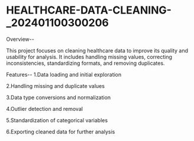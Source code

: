# HEALTHCARE-DATA-CLEANING-_202401100300206
Overview--

This project focuses on cleaning healthcare data to improve its quality and usability for analysis. It includes handling missing values, correcting inconsistencies, standardizing formats, and removing duplicates.

Features--
1.Data loading and initial exploration

2.Handling missing and duplicate values

3.Data type conversions and normalization

4.Outlier detection and removal

5.Standardization of categorical variables

6.Exporting cleaned data for further analysis
